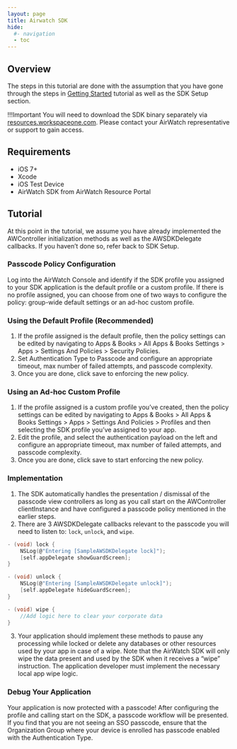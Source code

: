 ```yaml
---
layout: page
title: Airwatch SDK
hide:
  #- navigation
  - toc
---
```


## Overview

The steps in this tutorial are done with the assumption that you have gone through the steps in [Getting Started](../index.md) tutorial as well as the SDK Setup section.

!!!Important
    You will need to download the SDK binary separately via [resources.workspaceone.com](https://resources.workspaceone.com). Please contact your AirWatch representative or support to gain access.

## Requirements

- iOS 7+
- Xcode
- iOS Test Device
- AirWatch SDK from AirWatch Resource Portal

## Tutorial

At this point in the tutorial, we assume you have already implemented the AWController initialization methods as well as the AWSDKDelegate callbacks. If you haven’t done so, refer back to SDK Setup.

### Passcode Policy Configuration

Log into the AirWatch Console and identify if the SDK profile you assigned to your SDK application is the default profile or a custom profile. If there is no profile assigned, you can choose from one of two ways to configure the policy: group-wide default settings or an ad-hoc custom profile.

### Using the Default Profile (Recommended)

1. If the profile assigned is the default profile, then the policy settings can be edited by navigating to Apps & Books > All Apps & Books Settings > Apps > Settings And Policies > Security Policies.
2. Set Authentication Type to Passcode and configure an appropriate timeout, max number of failed attempts, and passcode complexity.
3. Once you are done, click save to enforcing the new policy.

### Using an Ad-hoc Custom Profile

1. If the profile assigned is a custom profile you’ve created, then the policy settings can be edited by navigating to Apps & Books > All Apps & Books Settings > Apps > Settings And Policies > Profiles and then selecting the SDK profile you’ve assigned to your app.
2. Edit the profile, and select the authentication payload on the left and configure an appropriate timeout, max number of failed attempts, and passcode complexity.
3. Once you are done, click save to start enforcing the new policy.

### Implementation

1. The SDK automatically handles the presentation / dismissal of the passcode view controllers as long as you call start on the AWController clientInstance and have configured a passcode policy mentioned in the earlier steps.
2. There are 3 AWSDKDelegate callbacks relevant to the passcode you will need to listen to: `lock`, `unlock`, and `wipe`.

 ```C
 - (void) lock {
     NSLog(@"Entering [SampleAWSDKDelegate lock]");
     [self.appDelegate showGuardScreen];
 }

 - (void) unlock {
     NSLog(@"Entering [SampleAWSDKDelegate unlock]");
     [self.appDelegate hideGuardScreen];
 }

 - (void) wipe {
     //Add logic here to clear your corporate data
 }
```

3. Your application should implement these methods to pause any processing while locked or delete any databases or other resources used by your app in case of a wipe. Note that the AirWatch SDK will only wipe the data present and used by the SDK when it receives a “wipe” instruction. The application developer must implement the necessary local app wipe logic.

### Debug Your Application

Your application is now protected with a passcode! After configuring the profile and calling start on the SDK, a passcode workflow will be presented. If you find that you are not seeing an SSO passcode, ensure that the Organization Group where your device is enrolled has passcode enabled with the Authentication Type.
